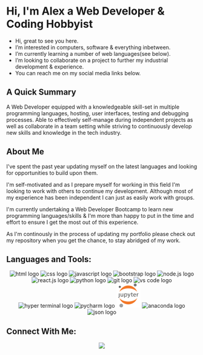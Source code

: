 # Hi, I'm Alex a Web Developer & Coding Hobbyist

- Hi, great to see you here.
- I’m interested in computers, software & everything inbetween. 
- I’m currently learning a number of web languages(see below).
- I’m looking to collaborate on a project to further my industrial development & experience.
- You can reach me on my social media links below.

## A Quick Summary

A Web Developer equipped with a knowledgeable skill-set in multiple programming languages, hosting, user interfaces, testing and debugging processes. Able to effectively self-manage during independent projects as well as collaborate in a team setting while striving to continuously develop new skills and knowledge in the tech industry. 

## About Me

I've spent the past year updating myself on the latest languages and looking for opportunities to build upon them.

I'm self-motivated and as I prepare myself for working in this field I'm looking to work with others to continue my development. Although most of my experience has been independent I can just as easily work with groups.

I'm currently undertaking a Web Developer Bootcamp to learn new programming languages/skills & I'm more than happy to put in the time and effort to ensure I get the most out of this experience. 

As I'm continously in the process of updating my portfolio please check out my repository when you get the chance, to stay abridged of my work.

## Languages and Tools:

<p align="center">
<img src="https://logospng.org/download/html-5/logo-html-5-256.png" alt="html logo" width="64"/>
<img src="https://logospng.org/download/css-3/logo-css-3-256.png" alt="css logo" width="64"/>
<img src="https://logospng.org/download/javascript/logo-javascript-icon-256.png" alt="javascript logo" width="64"/>
<img src="https://logospng.org/download/bootstrap/bootstrap-256.png" alt="bootstrap logo" width="64"/>
<img src="https://logospng.org/download/node-js/logo-node-js-256.png" alt="node.js logo" width="64"/>
<img src="https://logospng.org/download/react/logo-react-256.png" alt="react.js logo" width="64"/>
<img src="https://logos-download.com/wp-content/uploads/2016/10/Python_logo_icon.png" alt="python logo" width="64"/>
<img src="https://logos-download.com/wp-content/uploads/2021/01/Git_Logo-420x420.png" alt="git logo" width="64"/>
<img src="https://pics.computerbase.de/9/5/7/9/6-208dbee0fac09c86/logo-256.png" alt="vs code logo" width="64"/>
<img src="https://raw.githubusercontent.com/bnb/awesome-hyper/master/hyper-3-color-logo.svg" alt="hyper terminal logo" width="64"/>
<img src="https://mryslab.github.io/pseudo-microbit/images/pycharm_logo_300x300.png" alt="pycharm logo" width="64"/>
<img src="https://raw.githubusercontent.com/github/explore/a4691f04ff219c1c2aa02fc61fda41aa43f1459a/topics/jupyter-notebook/jupyter-notebook.png" alt="jupyter notebook logo" width="64"/>
<img src="https://cienciaprogramada.com.br/wp-content/uploads/2020/08/Anaconda_Logo.png" alt="anaconda logo" height="74"/>
<img src="https://s3.amazonaws.com/media-p.slid.es/uploads/kouceylahadji-1/images/174949/json_logo-555px__1_.png" alt="json logo" height="74"/>
</p>

## Connect With Me: 
<p align="center">
<a href="https://www.linkedin.com/in/alex-hill-webdeveloper">
<img src="https://img.shields.io/badge/-@alex hill webdeveloper-blue?style=for-the-badge&logo=Linkedin&logoColor=white&link=https://www.linkedin.com/in/alex-hill-webdeveloper/"/>
</a>
</p>
<!---
alexhill-coder/alexhill-coder is a ✨ special ✨ repository because its `README.md` (this file) appears on your GitHub profile.
You can click the Preview link to take a look at your changes.
--->
